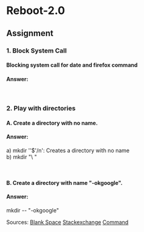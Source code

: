 # Reboot-2.0
<h2>Assignment</h2>
<h3>1. Block System Call </h3>
<h4>Blocking system call for date and firefox command</h4>
<h4>Answer:</h4>
<br>
<h3>2. Play with directories</h3>
<h4>A. Create a directory with no name.</h4>
<h4>Answer:</h4>
<p>a) mkdir ''$'/n': Creates a directory with no name 
            <br>b) mkdir "\ "</p>
<br>
<h4>B. Create a directory with name "-okgoogle".</h4>
<h4>Answer:</h4>
<p> mkdir -- "-okgoogle"</p>
Sources:
<a href="https://www.linuxquestions.org/questions/red-hat-31/what-is-the-linux-command-line-character-for-a-blank-space-457048/" > Blank Space</a>
<a href="https://unix.stackexchange.com/questions/241228/creating-directory-with-space-in-name">Stackexchange</a>
<a href="https://tldp.org/LDP/abs/html/system.html">Command</a>

